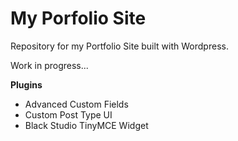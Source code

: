 <h1>My Porfolio Site</h1>

<p>Repository for my Portfolio Site built with Wordpress.</p>

<p>Work in progress...</p>

<strong>Plugins</strong>

<ul>
  <li>Advanced Custom Fields</li>
  <li>Custom Post Type UI</li>
  <li>Black Studio TinyMCE Widget</li>
</ul>
